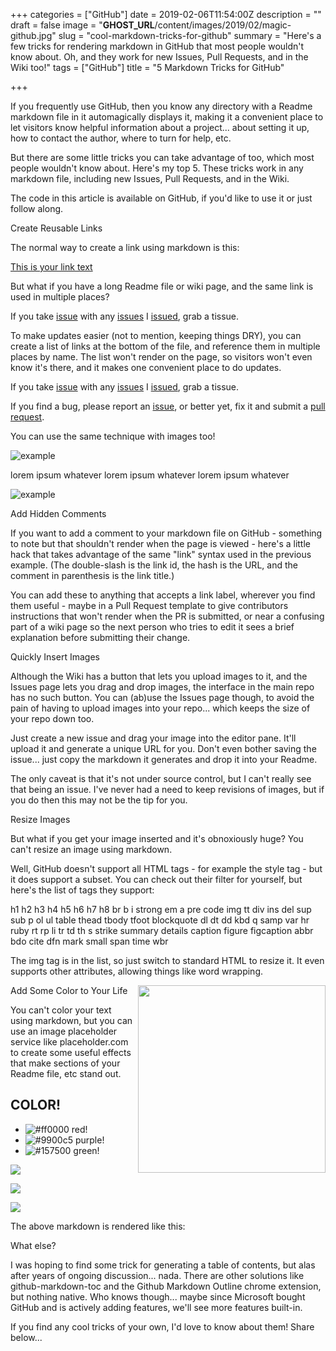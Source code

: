 +++
categories = ["GitHub"]
date = 2019-02-06T11:54:00Z
description = ""
draft = false
image = "__GHOST_URL__/content/images/2019/02/magic-github.jpg"
slug = "cool-markdown-tricks-for-github"
summary = "Here's a few tricks for rendering markdown in GitHub that most people wouldn't know about. Oh, and they work for new Issues, Pull Requests, and in the Wiki too!"
tags = ["GitHub"]
title = "5 Markdown Tricks for GitHub"

+++


If you frequently use GitHub, then you know any directory with a Readme markdown file in it automagically displays it, making it a convenient place to let visitors know helpful information about a project... about setting it up, how to contact the author, where to turn for help, etc.

But there are some little tricks you can take advantage of too, which most people wouldn't know about. Here's my top 5. These tricks work in any markdown file, including new Issues, Pull Requests, and in the Wiki.



The code in this article is available on GitHub, if you'd like to use it or just follow along.




Create Reusable Links

The normal way to create a link using markdown is this:

[This is your link text](http://example.com/)

But what if you have a long Readme file or wiki page, and the same link is used in multiple places?

If you take [issue](http://example.com/) with any [issues](http://example.com/)
I [issued](http://example.com/), grab a tissue.

To make updates easier (not to mention, keeping things DRY), you can create a list of links at the bottom of the file, and reference them in multiple places by name. The list won't render on the page, so visitors won't even know it's there, and it makes one convenient place to do updates.

If you take [issue][issues] with any [issues][issues]
I [issued][issues], grab a tissue.

If you find a bug, please report an [issue][issues], or better yet,
fix it and submit a [pull request][pulls].

  [issues]:    https://github.com/grantwinney/BlogCodeSamples/issues
  [pulls]:     https://github.com/grantwinney/BlogCodeSamples/pulls

You can use the same technique with images too!

[example]: https://user-images.githubusercontent.com/image-4.png "example image"

![example]

lorem ipsum whatever lorem ipsum whatever lorem ipsum whatever 

![example]


Add Hidden Comments

If you want to add a comment to your markdown file on GitHub - something to note but that shouldn't render when the page is viewed - here's a little hack that takes advantage of the same "link" syntax used in the previous example. (The double-slash is the link id, the hash is the URL, and the comment in parenthesis is the link title.)

[//]: # (This comment won't be rendered to the visitor!)

You can add these to anything that accepts a link label, wherever you find them useful - maybe in a Pull Request template to give contributors instructions that won't render when the PR is submitted, or near a confusing part of a wiki page so the next person who tries to edit it sees a brief explanation before submitting their change.


Quickly Insert Images

Although the Wiki has a button that lets you upload images to it, and the Issues page lets you drag and drop images, the interface in the main repo has no such button. You can (ab)use the Issues page though, to avoid the pain of having to upload images into your repo... which keeps the size of your repo down too.

Just create a new issue and drag your image into the editor pane. It'll upload it and generate a unique URL for you. Don't even bother saving the issue... just copy the markdown it generates and drop it into your Readme.

The only caveat is that it's not under source control, but I can't really see that being an issue. I've never had a need to keep revisions of images, but if you do then this may not be the tip for you.


Resize Images

But what if you get your image inserted and it's obnoxiously huge? You can't resize an image using markdown.

Well, GitHub doesn't support all HTML tags - for example the style tag - but it does support a subset. You can check out their filter for yourself, but here's the list of tags they support:

h1 h2 h3 h4 h5 h6 h7 h8 br b i strong em a pre code img tt div ins del
sup sub p ol ul table thead tbody tfoot blockquote dl dt dd kbd q samp
var hr ruby rt rp li tr td th s strike summary details caption figure
figcaption abbr bdo cite dfn mark small span time wbr

The img tag is in the list, so just switch to standard HTML to resize it. It even supports other attributes, allowing things like word wrapping.

<img src="https://some-img-host.com/1234567/image.png" width=300 align=right>


Add Some Color to Your Life

You can't color your text using markdown, but you can use an image placeholder service like placeholder.com to create some useful effects that make sections of your Readme file, etc stand out.

## COLOR!

- ![#ff0000](https://placehold.it/12/ff0000?text=+) red!
- ![#9900c5](https://placehold.it/15/9900c5?text=+) purple!
- ![#157500](https://placehold.it/20/157500?text=+) green!

![](https://placehold.it/400x90/ff0000/000000?text=IMPORTANT!)

![](https://placehold.it/400x90/ff6600/000?text=WARNING!)

![](https://placehold.it/350x90/009955/fff?text=SUCCESS!)

The above markdown is rendered like this:

What else?

I was hoping to find some trick for generating a table of contents, but alas after years of ongoing discussion... nada. There are other solutions like github-markdown-toc and the Github Markdown Outline chrome extension, but nothing native. Who knows though... maybe since Microsoft bought GitHub and is actively adding features, we'll see more features built-in.

If you find any cool tricks of your own, I'd love to know about them! Share below...